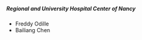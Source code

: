 <h5><strong>Regional and University Hospital Center of Nancy</strong></h5>

* Freddy Odille
* Bailiang Chen
